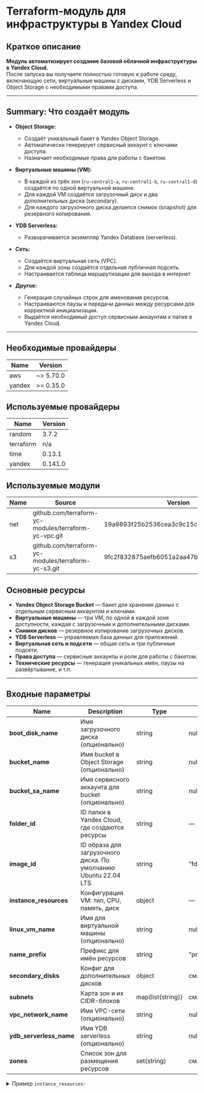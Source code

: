# Terraform-модуль для инфраструктуры в Yandex Cloud

## Краткое описание

**Модуль автоматизирует создание базовой облачной инфраструктуры в Yandex Cloud.**  
После запуска вы получаете полностью готовую к работе среду, включающую сети, виртуальные машины с дисками, YDB Serverless и Object Storage с необходимыми правами доступа.

---

## Summary: Что создаёт модуль

- **Object Storage:**
    - Создаёт уникальный бакет в Yandex Object Storage.
    - Автоматически генерирует сервисный аккаунт с ключами доступа.
    - Назначает необходимые права для работы с бакетом.

- **Виртуальные машины (VM):**
    - В каждой из трёх зон (`ru-central1-a`, `ru-central1-b`, `ru-central1-d`) создаётся по одной виртуальной машине.
    - Для каждой VM создаётся загрузочный диск и два дополнительных диска (secondary).
    - Для каждого загрузочного диска делается снимок (snapshot) для резервного копирования.

- **YDB Serverless:**
    - Разворачивается экземпляр Yandex Database (serverless).

- **Сеть:**
    - Создаётся виртуальная сеть (VPC).
    - Для каждой зоны создаётся отдельная публичная подсеть.
    - Настраивается таблица маршрутизации для выхода в интернет.

- **Другое:**
    - Генерация случайных строк для именования ресурсов.
    - Настраиваются паузы и передачи данных между ресурсами для корректной инициализации.
    - Выдаётся необходимый доступ сервисным аккаунтам к папке в Yandex Cloud.

---

## Необходимые провайдеры

| Name     | Version     |
|----------|-------------|
| aws      | ~> 5.70.0   |
| yandex   | >= 0.35.0   |

## Используемые провайдеры

| Name      | Version  |
|-----------|----------|
| random    | 3.7.2    |
| terraform | n/a      |
| time      | 0.13.1   |
| yandex    | 0.141.0  |

## Используемые модули

| Name   | Source  | Version |
|--------|---------|---------|
| net    | github.com/terraform-yc-modules/terraform-yc-vpc.git | 19a9893f25b2536cea3c9c15c180c905ea37bf9c |
| s3     | github.com/terraform-yc-modules/terraform-yc-s3.git  | 9fc2f832875aefb6051a2aa47b5ecc9a7ea8fde5 |

## Основные ресурсы

- **Yandex Object Storage Bucket** — бакет для хранения данных с отдельным сервисным аккаунтом и ключами.
- **Виртуальные машины** — три VM, по одной в каждой зоне доступности, каждая с загрузочным и дополнительными дисками.
- **Снимки дисков** — резервное копирование загрузочных дисков.
- **YDB Serverless** — управляемая база данных для приложений.
- **Виртуальная сеть и подсети** — общая сеть и три публичные подсети.
- **Права доступа** — сервисные аккаунты и роли для работы с бакетом.
- **Технические ресурсы** — генерация уникальных имён, паузы на развёртывание, и т.п.

---

## Входные параметры

| Name | Description | Type | Default | Required |
|------|-------------|------|---------|:--------:|
| **boot_disk_name** | Имя загрузочного диска (опционально) | string | null | Нет |
| **bucket_name** | Имя bucket в Object Storage (опционально) | string | null | Нет |
| **bucket_sa_name** | Имя сервисного аккаунта для bucket (опционально) | string | null | Нет |
| **folder_id** | ID папки в Yandex Cloud, где создаются ресурсы | string | — | **Да** |
| **image_id** | ID образа для загрузочного диска. По умолчанию Ubuntu 22.04 LTS | string | "fd833v6c5tb0udvk4jo6" | Нет |
| **instance_resources** | Конфигурация VM: тип, CPU, память, диск | object | — | **Да** |
| **linux_vm_name** | Имя для виртуальной машины (опционально) | string | null | Нет |
| **name_prefix** | Префикс для имён ресурсов | string | "project" | Нет |
| **secondary_disks** | Конфиг для дополнительных дисков | object | см. ниже | Нет |
| **subnets** | Карта зон и их CIDR-блоков | map(list(string)) | см. ниже | Нет |
| **vpc_network_name** | Имя VPC-сети (опционально) | string | null | Нет |
| **ydb_serverless_name** | Имя YDB serverless (опционально) | string | null | Нет |
| **zones** | Список зон для размещения ресурсов | set(string) | см. ниже | Нет |

<details>
<summary>Пример <code>instance_resources</code>:</summary>

```hcl
instance_resources = {
  platform_id = "standard-v3"
  cores       = 2
  memory      = 4
  disk = {
    disk_type = "network-ssd"
    disk_size = 20
  }
}
